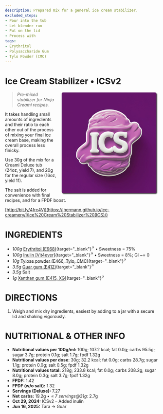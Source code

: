 ```yaml
---
description: Prepared mix for a general ice cream stabilizer.
excluded_steps:
- Pour into the tub
- Let blender run
- Put on the lid
- Process with
tags:
- Erythritol
- Polysaccharide Gum
- Tylo Powder (CMC)
---
```

# Ice Cream Stabilizer • ICSv2
<img style="float: right; padding-left: 1rem;" width=320 alt="ICS Logo" src="https://github.com/jhermann/ice-creamery/blob/main/assets/ICS-logo.png?raw=true" />

> *Pre-mixed stabilizer for Ninja Creami recipes.*

It takes handling small amounts of ingredients and their ratio to each other
out of the process of mixing your final ice cream base,
making the overall process less finicky.

Use 30g of the mix for a Creami Deluxe tub (24oz, yield 7),
and 20g for the regular size (16oz, yield 11).

The salt is added for convenience with final recipes,
and for a FPDF boost.

[http://bit.ly/4frc4Vj](https://jhermann.github.io/ice-creamery/I/Ice%20Cream%20Stabilizer%20(ICS)/)

# INGREDIENTS

  - _100g_ [Erythritol (E968)](/ice-creamery/info/ingredients/#erythritol-e968){target="_blank"}<sup>↗</sup> • Sweetness = 75%
  - _100g_ [Inulin \[Vit4ever\]](/ice-creamery/info/ingredients/#inulin){target="_blank"}<sup>↗</sup> • Sweetness = 8%; GI ~= 0
  - _10g_ [Tylose powder (E466, Tylo, CMC)](/ice-creamery/info/ingredients/#carboxymethyl-cellulose-cmc-e466){target="_blank"}<sup>↗</sup>
  - _3.5g_ [Guar gum (E412)](/ice-creamery/info/ingredients/#guar-gum-e412){target="_blank"}<sup>↗</sup>
  - _3.5g_ Salt
  - _1g_ [Xanthan gum (E415, XG)](/ice-creamery/info/ingredients/#xanthan-gum-xg-e415){target="_blank"}<sup>↗</sup>

# DIRECTIONS

 1. Weigh and mix dry ingredients, easiest by adding to a jar with a secure lid and shaking vigorously.

# NUTRITIONAL & OTHER INFO
- **Nutritional values per 100g/ml:** 100g; 107.2 kcal; fat 0.0g; carbs 95.5g; sugar 3.7g; protein 0.1g; salt 1.7g; fpdf 1.32g
- **Nutritional values per dose:** 30g; 32.2 kcal; fat 0.0g; carbs 28.7g; sugar 1.1g; protein 0.0g; salt 0.5g; fpdf 1.32g
- **Nutritional values total:** 218g; 233.8 kcal; fat 0.0g; carbs 208.2g; sugar 8.0g; protein 0.3g; salt 3.7g; fpdf 1.32g
- **FPDF:** 1.42
- **FPDF (w/o salt):** 1.32
- **Servings (Deluxe):** 7.27
- **Net carbs:** 19.2g • *∝ 7 servings@31g:* 2.7g
- **Oct 29, 2024:** ICSv2 – Added inulin
- **Jun 16, 2025:** Tara → Guar
